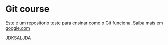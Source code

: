 # Git course

Este é um repositorio teste para ensinar como o Git funciona.
Saiba mais em [google.com](https://www.google.com/)

JDKSALJDA